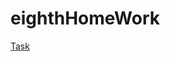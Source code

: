 # eighthHomeWork

[Task](https://netology.ru/profile/program/jdcp-java-6/lessons/232130/lesson_items/1231242)
